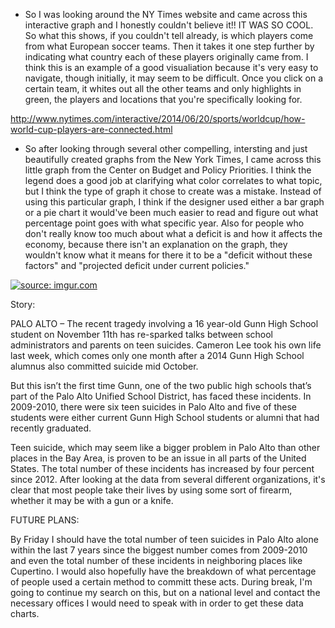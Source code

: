 - So I was looking around the NY Times website and came across this interactive graph and I honestly couldn't believe it!! IT WAS SO COOL. So what this shows, if you couldn't tell already, is which players come from what European soccer teams. Then it takes it one step further by indicating what country each of these players originally came from. I think this is an example of a good visualiation because it's very easy to navigate, though initially, it may seem to be difficult. Once you click on a certain team, it whites out all the other teams and only highlights in green, the players and locations that you're specifically looking for.

http://www.nytimes.com/interactive/2014/06/20/sports/worldcup/how-world-cup-players-are-connected.html





- So after looking through several other compelling, intersting and just beautifully created graphs from the New York Times, I came across this little graph from the Center on Budget and Policy Priorities. I think the legend does a good job at clarifying what color correlates to what topic, but I think the type of graph it chose to create was a mistake. Instead of using this particular graph, I think if the designer used either a bar graph or a pie chart it would've been much easier to read and figure out what percentage point goes with what specific year. Also for people who don't really know too much about what a deficit is and how it affects the economy, because there isn't an explanation on the graph, they wouldn't know what it means for there it to be a "deficit without these factors" and "projected deficit under current policies."


<a href="http://imgur.com/HOhtRRu"><img src="http://i.imgur.com/HOhtRRu.png" title="source: imgur.com" /></a>



Story:

PALO ALTO – The recent tragedy involving a 16 year-old Gunn High School student on November 11th has re-sparked talks between school administrators and parents on teen suicides. Cameron Lee took his own life last week, which comes only one month after a 2014 Gunn High School alumnus also committed suicide mid October.

But this isn’t the first time Gunn, one of the two public high schools that’s part of the Palo Alto Unified School District, has faced these incidents. In 2009-2010, there were six teen suicides in Palo Alto and five of these students were either current Gunn High School students or alumni that had recently graduated.

Teen suicide, which may seem like a bigger problem in Palo Alto than other places in the Bay Area, is proven to be an issue in all parts of the United States. The total number of these incidents has increased by four percent since 2012. After looking at the data from several different organizations, it's clear that most people take their lives by using some sort of firearm, whether it may be with a gun or a knife. 



FUTURE PLANS:

By Friday I should have the total number of teen suicides in Palo Alto alone within the last 7 years since the biggest number comes from 2009-2010 and even the total number of these incidents in neighboring places like Cupertino. I would also hopefully have the breakdown of what percentage of people used a certain method to committ these acts. During break, I'm going to continue my search on this, but on a national level and contact the necessary offices I would need to speak with in order to get these data charts.
